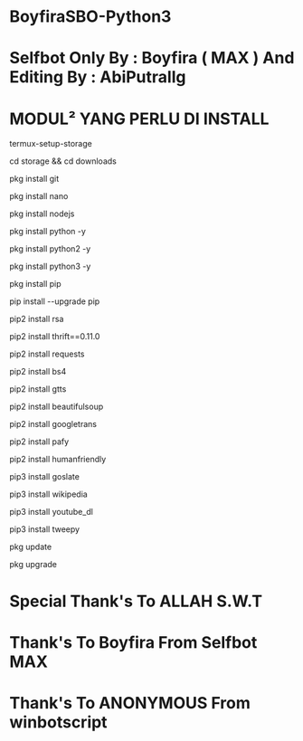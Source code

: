 # BoyfiraSBO-Python3
#  Selfbot Only By : Boyfira ( MAX ) And Editing By : AbiPutrallg


#   MODUL² YANG PERLU DI INSTALL

termux-setup-storage

cd storage && cd downloads

pkg install git

pkg install nano

pkg install nodejs

pkg install python -y

pkg install python2 -y

pkg install python3 -y

pkg install pip

pip install --upgrade pip

pip2 install rsa

pip2 install thrift==0.11.0

pip2 install requests

pip2 install bs4

pip2 install gtts

pip2 install beautifulsoup

pip2 install googletrans

pip2 install pafy

pip2 install humanfriendly

pip3 install goslate

pip3 install wikipedia

pip3 install youtube_dl

pip3 install tweepy

pkg update

pkg upgrade

# Special Thank's To ALLAH S.W.T
# Thank's To Boyfira From Selfbot MAX
# Thank's To ANONYMOUS From winbotscript
